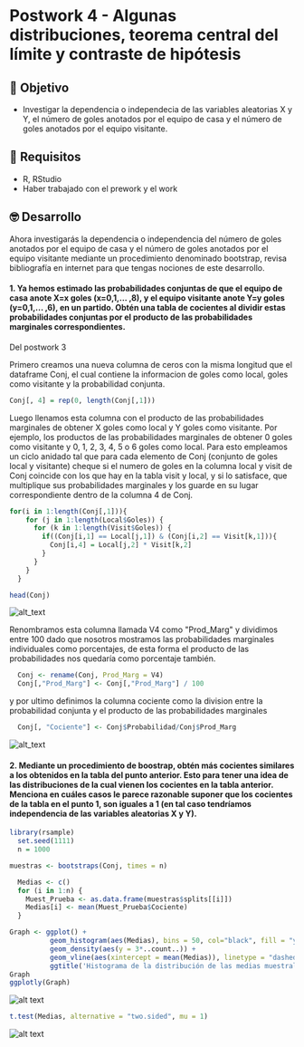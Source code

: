 # Postwork 4 - Algunas distribuciones, teorema central del límite y contraste de hipótesis
## :dart: Objetivo
- Investigar la dependencia o independecia de las variables aleatorias X y Y, el número de goles anotados por el equipo de casa y el número de goles anotados por el equipo visitante.

## 🔧 Requisitos
* R, RStudio
* Haber trabajado con el prework y el work

## 🤓 Desarrollo
Ahora investigarás la dependencia o independencia del número de goles anotados por el equipo de casa y el número de goles anotados por el equipo visitante mediante un procedimiento denominado bootstrap, revisa bibliografía en internet para que tengas nociones de este desarrollo.

#### 1. Ya hemos estimado las probabilidades conjuntas de que el equipo de casa anote X=x goles (x=0,1,... ,8), y el equipo visitante anote Y=y goles (y=0,1,... ,6), en un partido. Obtén una tabla de cocientes al dividir estas probabilidades conjuntas por el producto de las probabilidades marginales correspondientes.

Del postwork 3 

Primero creamos una nueva columna de ceros con la misma longitud que el dataframe Conj, el cual contiene la informacion de goles como local, goles como visitante y la probabilidad conjunta.
```R
Conj[, 4] = rep(0, length(Conj[,1]))
```
Luego llenamos esta columna con el producto de las probabilidades marginales de obtener X goles como local y Y goles como visitante. Por ejemplo, los productos de las probabilidades marginales de obtener 0 goles como visitante y 0, 1, 2, 3, 4, 5 o 6 goles como local.
Para esto empleamos un ciclo anidado tal que para cada elemento de Conj (conjunto de goles local y visitante) cheque si el numero de goles en la columna local y visit de Conj coincide con los que hay en la tabla visit y local, y si lo satisface, que multiplique sus probabilidades marginales y los guarde en su lugar correspondiente dentro de la columna 4 de Conj. 
```R
for(i in 1:length(Conj[,1])){
    for (j in 1:length(Local$Goles)) {
      for (k in 1:length(Visit$Goles)) {
        if((Conj[i,1] == Local[j,1]) & (Conj[i,2] == Visit[k,1])){
          Conj[i,4] = Local[j,2] * Visit[k,2]
        }
      }
    }
  }
```

```R
head(Conj)
```
![alt_text](https://raw.githubusercontent.com/IsmaelOr/BEDU_Proyecto_Equipo15/main/Imagenes/Postwork4/tabla_conj_prod_marg.png)


Renombramos esta columna llamada V4 como "Prod_Marg" y dividimos entre 100 dado que nosotros mostramos las probabilidades marginales individuales como porcentajes, de esta forma el producto de las probabilidades nos quedaría como porcentaje también.
```R
  Conj <- rename(Conj, Prod_Marg = V4)
  Conj[,"Prod_Marg"] <- Conj[,"Prod_Marg"] / 100
```
y por ultimo definimos la columna cociente como la division entre la probabilidad conjunta y el producto de las probabilidades marginales  
```R
  Conj[, "Cociente"] <- Conj$Probabilidad/Conj$Prod_Marg
```


![alt_text](https://raw.githubusercontent.com/IsmaelOr/BEDU_Proyecto_Equipo15/main/Imagenes/Postwork4/tabla_conj_cociente.png)



#### 2. Mediante un procedimiento de boostrap, obtén más cocientes similares a los obtenidos en la tabla del punto anterior. Esto para tener una idea de las distribuciones de la cual vienen los cocientes en la tabla anterior. Menciona en cuáles casos le parece razonable suponer que los cocientes de la tabla en el punto 1, son iguales a 1 (en tal caso tendríamos independencia de las variables aleatorias X y Y).



```R
library(rsample)
  set.seed(1111)
  n = 1000
```



```R
muestras <- bootstraps(Conj, times = n)
```



```R
  Medias <- c()
  for (i in 1:n) {
    Muest_Prueba <- as.data.frame(muestras$splits[[i]])
    Medias[i] <- mean(Muest_Prueba$Cociente)
  }
```




```R
Graph <- ggplot() + 
          geom_histogram(aes(Medias), bins = 50, col="black", fill = "yellow") + 
          geom_density(aes(y = 3*..count..)) +
          geom_vline(aes(xintercept = mean(Medias)), linetype = "dashed", color = "red") +
          ggtitle('Histograma de la distribución de las medias muestrales.')
Graph
ggplotly(Graph)
```
![alt text](https://raw.githubusercontent.com/IsmaelOr/BEDU_Proyecto_Equipo15/main/Imagenes/Postwork4/Graph.png)


```R
t.test(Medias, alternative = "two.sided", mu = 1)
```
![alt text](https://raw.githubusercontent.com/IsmaelOr/BEDU_Proyecto_Equipo15/main/Imagenes/Postwork4/test.PNG)
